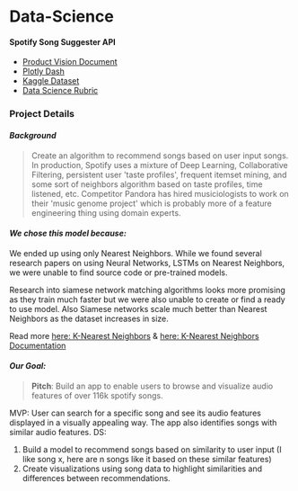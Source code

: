 # Data-Science

#### Spotify Song Suggester API

- [Product Vision Document](https://docs.google.com/document/d/1LnAeTMPiyoDOr_WhCDBgnm--AFyRnsOspLgMVkamS08/edit)
- [Plotly Dash](https://lambdaschool.github.io/ds/unit2/dash-template/)
- [Kaggle Dataset](https://www.kaggle.com/tomigelo/spotify-audio-features)
- [Data Science Rubric](https://www.notion.so/Data-Science-Unit-4-814c17e421334cd8b3d2867d1d49f541)

### Project Details

 #### *Background*

> Create an algorithm to recommend songs based on user input songs. In production, Spotify uses a mixture of Deep Learning, Collaborative Filtering, persistent user 'taste profiles', frequent itemset mining, and some sort of neighbors algorithm based on
taste profiles, time listened, etc. Competitor Pandora has hired musiciologists to work on their 'music genome project' which
is probably more of a feature engineering thing using domain experts.

#### *We chose this model because:*

We ended up using only Nearest Neighbors. While we found several research papers on using
Neural Networks, LSTMs on Nearest Neighbors, we were unable to find source code or pre-trained models.

Research into siamese network matching algorithms looks more promising as they train much faster but we were also unable
to create or find a ready to use model. Also Siamese networks scale much better than Nearest Neighbors as the
dataset increases in size.


Read more [here: K-Nearest Neighbors](https://towardsdatascience.com/machine-learning-basics-with-the-k-nearest-neighbors-algorithm-6a6e71d01761) &  [here: K-Nearest Neighbors Documentation](https://scikit-learn.org/stable/modules/neighbors.html)


#### *Our Goal:*

> **Pitch**: Build an app to enable users to browse and visualize audio features of over 116k spotify songs.

MVP: User can search for a specific song and see its audio features displayed in a visually appealing way. The app also identifies songs with similar audio features.
DS:
1. Build a model to recommend songs based on similarity to user input (I like song x, here are n songs like it based on these similar features)
2. Create visualizations using song data to highlight similarities and differences between recommendations.

